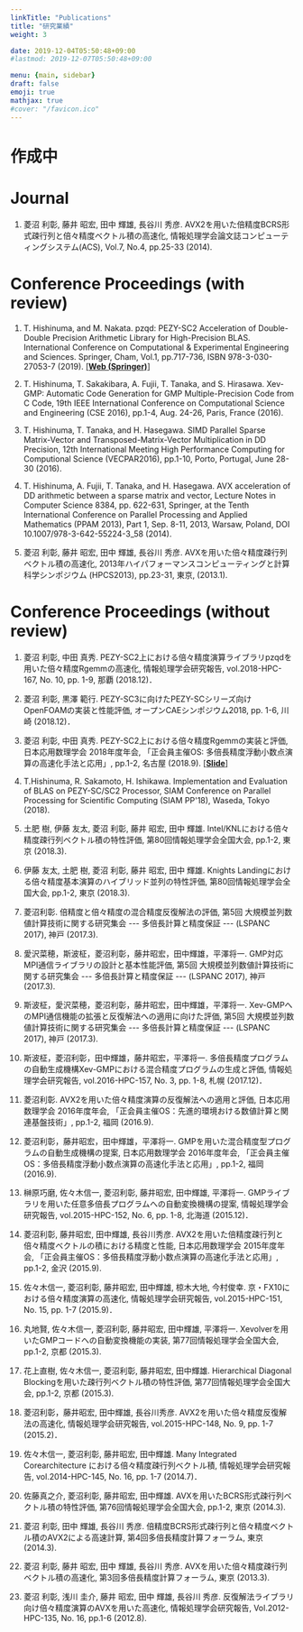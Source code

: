 ```yaml
---
linkTitle: "Publications"
title: "研究業績"
weight: 3

date: 2019-12-04T05:50:48+09:00
#lastmod: 2019-12-07T05:50:48+09:00

menu: {main, sidebar}
draft: false
emoji: true
mathjax: true
#cover: "/favicon.ico"
---
```


# 作成中
# Journal
1. 菱沼 利彰, 藤井 昭宏, 田中 輝雄, 長谷川 秀彦.
AVX2を用いた倍精度BCRS形式疎行列と倍々精度ベクトル積の高速化,
情報処理学会論文誌コンピューティングシステム(ACS), Vol.7, No.4, pp.25-33 (2014).

# Conference Proceedings (with review)
1. T. Hishinuma, and M. Nakata.
pzqd: PEZY-SC2 Acceleration of Double-Double Precision Arithmetic Library for High-Precision BLAS.
International Conference on Computational & Experimental Engineering and Sciences.
Springer, Cham, Vol.1, pp.717-736, ISBN 978-3-030-27053-7 (2019). [[**Web (Springer)**]][icces2019]

1. T. Hishinuma, T. Sakakibara, A. Fujii, T. Tanaka, and S. Hirasawa.
Xev-GMP: Automatic Code Generation for GMP Multiple-Precision Code from C Code,
19th IEEE International Conference on Computational Science and Engineering (CSE 2016),
pp.1-4, Aug. 24-26, Paris, France (2016).

1. T. Hishinuma, T. Tanaka, and H. Hasegawa.
SIMD Parallel Sparse Matrix-Vector and Transposed-Matrix-Vector Multiplication in DD Precision,
12th International Meeting High Performance Computing for Computional Science (VECPAR2016),
pp.1-10, Porto, Portugal, June 28-30 (2016).

1. T. Hishinuma, A. Fujii, T. Tanaka, and H. Hasegawa.
AVX acceleration of DD arithmetic between a sparse matrix and vector,
Lecture Notes in Computer Science 8384, pp. 622-631, Springer, at the Tenth International Conference on Parallel Processing and Applied Mathematics (PPAM 2013),
Part 1, Sep. 8-11, 2013, Warsaw, Poland, DOI 10.1007/978-3-642-55224-3_58 (2014).

1. 菱沼 利彰, 藤井 昭宏, 田中 輝雄, 長谷川 秀彦.
AVXを用いた倍々精度疎行列ベクトル積の高速化,
2013年ハイパフォーマンスコンピューティングと計算科学シンポジウム (HPCS2013),
pp.23-31, 東京, (2013.1).

[icces2019]: https://link.springer.com/chapter/10.1007/978-3-030-27053-7_61

# Conference Proceedings (without review)
1. 菱沼 利彰, 中田 真秀. PEZY-SC2上における倍々精度演算ライブラリpzqdを用いた倍々精度Rgemmの高速化, 情報処理学会研究報告, vol.2018-HPC-167, No. 10, pp. 1-9, 那覇 (2018.12)．
 
1. 菱沼 利彰, 黒澤 範行. PEZY-SC3に向けたPEZY-SCシリーズ向けOpenFOAMの実装と性能評価, オープンCAEシンポジウム2018, pp. 1-6, 川崎 (2018.12)．
 
1. 菱沼 利彰, 中田 真秀. PEZY-SC2上における倍々精度Rgemmの実装と評価, 日本応用数理学会 2018年度年会, 「正会員主催OS: 多倍長精度浮動小数点演算の高速化手法と応用」, pp.1-2, 名古屋 (2018.9). [[**Slide**]][pzqd-slide]

1. T.Hishinuma, R. Sakamoto, H. Ishikawa. Implementation and Evaluation of BLAS on PEZY-SC/SC2 Processor, SIAM Conference on Parallel Processing for Scientific Computing (SIAM PP'18), Waseda, Tokyo (2018).
 
1. 土肥 樹, 伊藤 友太, 菱沼 利彰, 藤井 昭宏, 田中 輝雄. Intel/KNLにおける倍々精度疎行列ベクトル積の特性評価, 第80回情報処理学会全国大会, pp.1-2, 東京 (2018.3).
 
1. 伊藤 友太, 土肥 樹, 菱沼 利彰, 藤井 昭宏, 田中 輝雄. Knights Landingにおける倍々精度基本演算のハイブリッド並列の特性評価, 第80回情報処理学会全国大会, pp.1-2, 東京 (2018.3).
 
1. 菱沼利彰. 倍精度と倍々精度の混合精度反復解法の評価, 第5回 大規模並列数値計算技術に関する研究集会 --- 多倍長計算と精度保証 --- (LSPANC 2017), 神戸 (2017.3).
 
1. 愛沢菜穂，斯波柾，菱沼利彰，藤井昭宏，田中輝雄，平澤将一. GMP対応MPI通信ライブラリの設計と基本性能評価, 第5回 大規模並列数値計算技術に関する研究集会 --- 多倍長計算と精度保証 --- (LSPANC 2017), 神戸 (2017.3).
 
1. 斯波柾，愛沢菜穂，菱沼利彰，藤井昭宏，田中輝雄，平澤将一. Xev-GMPへのMPI通信機能の拡張と反復解法への適用に向けた評価, 第5回 大規模並列数値計算技術に関する研究集会 --- 多倍長計算と精度保証 --- (LSPANC 2017), 神戸 (2017.3).
 
1. 斯波柾，菱沼利彰，田中輝雄，藤井昭宏，平澤将一. 多倍長精度プログラムの自動生成機構Xev-GMPにおける混合精度プログラムの生成と評価, 情報処理学会研究報告, vol.2016-HPC-157, No. 3, pp. 1-8, 札幌 (2017.12)．
 
1. 菱沼利彰. AVX2を用いた倍々精度演算の反復解法への適用と評価, 日本応用数理学会 2016年度年会, 「正会員主催OS：先進的環境おける数値計算と関連基盤技術」, pp.1-2, 福岡 (2016.9).
 
1. 菱沼利彰，藤井昭宏，田中輝雄，平澤将一. GMPを用いた混合精度型プログラムの自動生成機構の提案, 日本応用数理学会 2016年度年会, 「正会員主催OS：多倍長精度浮動小数点演算の高速化手法と応用」, pp.1-2, 福岡 (2016.9).
 
1. 榊原巧磨, 佐々木信一, 菱沼利彰, 藤井昭宏, 田中輝雄, 平澤将一. GMPライブラリを用いた任意多倍長プログラムへの自動変換機構の提案, 情報処理学会研究報告, vol.2015-HPC-152, No. 6, pp. 1-8, 北海道 (2015.12)．
 
1. 菱沼利彰, 藤井昭宏, 田中輝雄, 長谷川秀彦. AVX2を用いた倍精度疎行列と倍々精度ベクトルの積における精度と性能, 日本応用数理学会 2015年度年会, 「正会員主催OS：多倍長精度浮動小数点演算の高速化手法と応用」, pp.1-2, 金沢 (2015.9).
 
1. 佐々木信一, 菱沼利彰, 藤井昭宏, 田中輝雄, 椋木大地, 今村俊幸. 京・FX10における倍々精度演算の高速化, 情報処理学会研究報告, vol.2015-HPC-151, No. 15, pp. 1-7 (2015.9)．
 
1. 丸地賢, 佐々木信一, 菱沼利彰, 藤井昭宏, 田中輝雄, 平澤将一. Xevolverを用いたGMPコードへの自動変換機能の実装, 第77回情報処理学会全国大会, pp.1-2, 京都 (2015.3).
 
1. 花上直樹, 佐々木信一, 菱沼利彰, 藤井昭宏, 田中輝雄. Hierarchical Diagonal Blockingを用いた疎行列ベクトル積の特性評価, 第77回情報処理学会全国大会, pp.1-2, 京都 (2015.3).
 
1. 菱沼利彰，藤井昭宏, 田中輝雄, 長谷川秀彦. AVX2を用いた倍々精度反復解法の高速化, 情報処理学会研究報告, vol.2015-HPC-148, No. 9, pp. 1-7 (2015.2)．
 
1. 佐々木信一, 菱沼利彰, 藤井昭宏, 田中輝雄. Many Integrated Corearchitecture における倍々精度疎行列ベクトル積, 情報処理学会研究報告, vol.2014-HPC-145, No. 16, pp. 1-7 (2014.7)．
 
1. 佐藤真之介, 菱沼利彰, 藤井昭宏, 田中輝雄. AVXを用いたBCRS形式疎行列ベクトル積の特性評価, 第76回情報処理学会全国大会, pp.1-2, 東京 (2014.3).
 
1. 菱沼 利彰, 田中 輝雄, 長谷川 秀彦. 倍精度BCRS形式疎行列と倍々精度ベクトル積のAVX2による高速計算, 第4回多倍長精度計算フォーラム, 東京 (2014.3).
 
1. 菱沼 利彰, 藤井 昭宏, 田中 輝雄, 長谷川 秀彦. AVXを用いた倍々精度疎行列ベクトル積の高速化, 第3回多倍長精度計算フォーラム, 東京 (2013.3).
 
1. 菱沼 利彰, 浅川 圭介, 藤井 昭宏, 田中 輝雄, 長谷川 秀彦. 反復解法ライブラリ向け倍々精度演算のAVXを用いた高速化, 情報処理学会研究報告, Vol.2012-HPC-135, No. 16, pp.1-6 (2012.8).

[pzqd-slide]: https://www.slideshare.net/hishinuma/pezysc2rgemm
